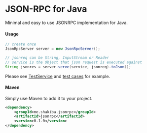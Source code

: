 JSON-RPC for Java
============

Minimal and easy to use JSONRPC implementation for Java.

#### Usage

```java
// create once
JsonRpcServer server = new JsonRpcServer();

// jsonreq can be String, InputStream or Reader
// service is the Object that json request is executed against
String jsonres = server.serve(service, jsonreq).toJson();

```

Please see [TestService](src/test/java/me/shakiba/jsonrpc/server/TestService.java) and [test cases](src/test/java/me/shakiba/jsonrpc/server/cases.yaml) for example.

    
#### Maven

Simply use Maven to add it to your project.

```xml
<dependency>
    <groupId>me.shakiba.jsonrpc</groupId>
    <artifactId>jsonrpc</artifactId>
    <version>0.1.0</version>
</dependency>
```

